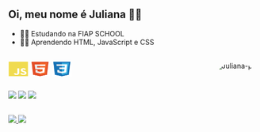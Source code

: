 ## Oi, meu nome é Juliana 🙋‍♀️

- 👩‍🎓 Estudando na FIAP SCHOOL
- 👩‍💻 Aprendendo HTML, JavaScript e CSS

<div style="display: inline_block"><br>
  <img align="center" alt="Juliana-Js" height="30" width="40" src="https://raw.githubusercontent.com/devicons/devicon/master/icons/javascript/javascript-plain.svg"> 
  <img align="center" alt="Juliana-HTML" height="30" width="40" src="https://raw.githubusercontent.com/devicons/devicon/master/icons/html5/html5-original.svg">
  <img align="center" alt="Juliana-CSS" height="30" width="40" src="https://raw.githubusercontent.com/devicons/devicon/master/icons/css3/css3-original.svg">
   <img align="right" alt="Juliana-pic" height="150" style="border-radius:50px;" 
    src="https://cdn.picrew.me/shareImg/org/202302/338224_QuNpi6m8.png">
  </div>
          
##
  
  <div> 
  <a href="https://www.instagram.com/ju.sandes/" target="_blank"><img src="https://img.shields.io/badge/Instagram-E4405F?style=for-the-badge&logo=instagram&logoColor=white" target="_blank"></a>
  <a href="https://www.linkedin.com/in/juliana-sandes-4b0975265/" target="_blank"><img src="https://img.shields.io/badge/-LinkedIn-%230077B5?style=for-the-badge&logo=linkedin&logoColor=white" target="_blank"></a> 
  <a href = "https://mail.google.com/mail/u/0/#inbox?compose=CllgCJlDSqLSPVxCXpnzvSLcMDcXzmXfLvbGDrPTnlQTXSFfvlRPbFvGshCTRGVrhGPNPBXLffL"><img src="https://img.shields.io/badge/Gmail-D14836?style=for-the-badge&logo=gmail&logoColor=white" target="_blank"></a>
  
</div>
  
  ##
  
  <div align="left">
<a href="https://github.com/JulianaSandes">
  <img height="167em" src="https://github-readme-stats.vercel.app/api?username=JulianaSandes&show_icons=true&theme=radical&include_all_commits=true&count_private=true"/>
  <img height="167em" src="https://github-readme-stats.vercel.app/api/top-langs/?username=JulianaSandes&layout=compact&langs_count=7&theme=radical"/>
</div>
